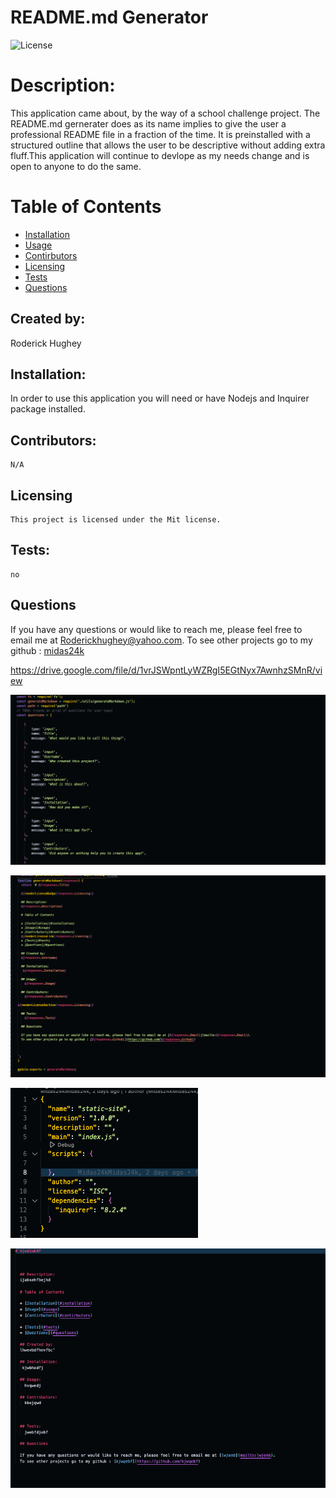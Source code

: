 # README.md Generator
 
  ![License](https://img.shields.io/badge/License-Mit-yellow.svg)

  # Description:
  This application came about, by the way of a school challenge project. The README.md gernerater does as its name implies to give the user a professional README file in a fraction of the time. It is preinstalled with a structured outline that allows the user to be descriptive without adding extra fluff.This application will continue to devlope as my needs change and is open to anyone to do the same.  

  # Table of Contents

  * [Installation](#installation)
  * [Usage](#Usage)
  * [Contirbutors](#contirbutors)
  * [Licensing](#Licensing)
  * [Tests](#tests)
  * [Questions](#questions)
  
  ## Created by:
  Roderick Hughey
   
  ## Installation:
   In order to use this application you will need or have Nodejs and Inquirer package installed.

  ## Contributors:
    N/A

  ## Licensing
    
    This project is licensed under the Mit license.

  ## Tests:
    no

  ## Questions

  If you have any questions or would like to reach me, please feel free to email me at [ Roderickhughey@yahoo.com](mailto:Roderickhughey@yahoo.com).
  To see other projects go to my github : [midas24k](https://github.com/midas24k)

  https://drive.google.com/file/d/1vrJSWpntLyWZRgI5EGtNyx7AwnhzSMnR/view

 ![Title](<READMEimgs/Screen Shot 2024-01-12 at 19.46.39 PM.png>)

 ![Title](<READMEimgs/Screen Shot 2024-01-12 at 19.48.32 PM.png>)

 ![Title](<READMEimgs/Screen Shot 2024-01-12 at 19.48.56 PM.png>)

 ![Title](<READMEimgs/Screen Shot 2024-01-12 at 19.51.22 PM.png>)
